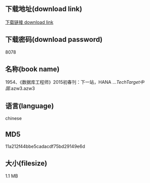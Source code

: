 ## 下载地址(download link)
[下载链接 download link](https://voluble-croquembouche-d321dc.netlify.app/?s=1954%E3%80%81%E3%80%8A%E6%95%B0%E6%8D%AE%E5%BA%93%E5%B7%A5%E7%A8%8B%E5%B8%88%E3%80%8B2015%E5%88%9D%E6%98%A5%E5%88%8A%EF%BC%9A%E4%B8%8B%E4%B8%80%E7%AB%99%EF%BC%8CHANA+%E2%80%A6_TechTarget%E4%B8%AD%E5%9B%BD_.azw3)

## 下载密码(download password)
8078

## 名称(book name)
1954、《数据库工程师》2015初春刊：下一站，HANA …_TechTarget中国_.azw3.azw3

## 语言(language)
chinese

## MD5
11a212f44bbe5cadacdf75bd29149e6d

## 大小(filesize)
1.1 MB
